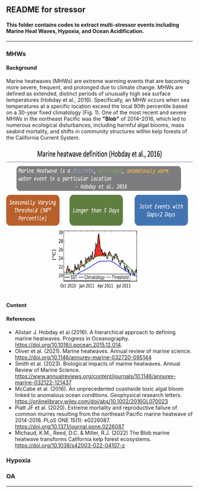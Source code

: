 ## README for stressor

#### This folder contains codes to extract multi-stressor events including Marine Heat Waves, Hypoxia, and Ocean Acidification.  

---

### MHWs
#### Background
Marine heatwaves (MHWs) are extreme warming events that are becoming more severe, frequent, and prolonged due to climate change. MHWs are defined as extended, distinct periods of unusually high sea surface temperatures (Hobday et al., 2016). Specifically, an MHW occurs when sea temperatures at a specific location exceed the local 90th percentile based on a 30-year fixed climatology (Fig. 1).
One of the most recent and severe MHWs in the northeast Pacific was the **"Blob"** of 2014–2016, which led to numerous ecological disturbances, including harmful algal blooms, mass seabird mortality, and shifts in community structures within kelp forests of the California Current System.

<p align="center">
  <img src="https://github.com/Zhu-Yifan/LO_user/blob/master/extract/stressor/Figure/MHW_defination.png" alt="Figure 1. MHWs definition" width="650" height="400">
</p>

#### Content

#### References
- Alistair J. Hobday et al.(2016). A hierarchical approach to defining marine heatwaves. Progress in Oceanography. https://doi.org/10.1016/j.pocean.2015.12.014.
- Oliver et al. (2021). Marine heatwaves. Annual review of marine science. https://doi.org/10.1146/annurev-marine-032720-095144
- Smith et al. (2023). Biological impacts of marine heatwaves. Annual Review of Marine Science. https://www.annualreviews.org/content/journals/10.1146/annurev-marine-032122-121437
- McCabe et al. (2016). An unprecedented coastwide toxic algal bloom linked to anomalous ocean conditions. Geophysical research letters. https://onlinelibrary.wiley.com/doi/abs/10.1002/2016GL070023
- Piatt JF et al. (2020). Extreme mortality and reproductive failure of common murres resulting from the northeast Pacific marine heatwave of 2014-2016. PLoS ONE 15(1): e0226087. https://doi.org/10.1371/journal.pone.0226087
- Michaud, K.M., Reed, D.C. & Miller, R.J. (2022) The Blob marine heatwave transforms California kelp forest ecosystems. https://doi.org/10.1038/s42003-022-04107-z

### Hypoxia

### OA

---

